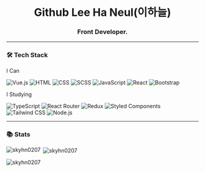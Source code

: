 
<h1 align="center">Github Lee Ha Neul(이하늘)</h1>
<h3 align="center">Front Developer.</h3>

---

<h3 align="left">🛠 Tech Stack</h3>
<p dir="auto"><span>I Can </span>

![Vue.js](https://img.shields.io/badge/Vue.js-4FC08D?style=flat&logo=vue.js&logoColor=white)
![HTML](https://img.shields.io/badge/HTML-E34F26?style=flat&logo=HTML5&logoColor=white)
![CSS](https://img.shields.io/badge/CSS-1572B6?style=flat&logo=CSS3&logoColor=white)
![SCSS](https://img.shields.io/badge/SCSS-CC6699?style=flat&logo=Sass&logoColor=white)
![JavaScript](https://img.shields.io/badge/JavaScript-F7DF1E?style=flat&logo=JavaScript&logoColor=white)
![React](https://img.shields.io/badge/React-61DAFB?style=flat&logo=React&logoColor=white)
![Bootstrap](https://img.shields.io/badge/Bootstrap-7952B3?style=flat&logo=Bootstrap&logoColor=white)

<span>I Studying </span>

![TypeScript](https://img.shields.io/badge/TypeScript-3178C6?style=flat&logo=TypeScript&logoColor=white)
![React Router](https://img.shields.io/badge/React_Router-CA4245?style=flat&logo=React-Router&logoColor=white)
![Redux](https://img.shields.io/badge/Redux-764ABC?style=flat&logo=Redux&logoColor=white)
![Styled Components](https://img.shields.io/badge/Styled_Components-DB7093?style=flat&logo=Styled-Components&logoColor=white)
![Tailwind CSS](https://img.shields.io/badge/Tailwind_CSS-38B2AC?style=flat&logo=Tailwind-CSS&logoColor=white)
![Node.js](https://img.shields.io/badge/Node.js-339933?style=flat&logo=Node.js&logoColor=white)

---

<h3 align="left">📚 Stats</h3>
<p><img align="left" src="https://github-readme-stats.vercel.app/api/top-langs?username=skyhn0207&show_icons=true&locale=en&layout=compact" alt="skyhn0207" /></p>

<p>&nbsp;<img align="center" src="https://github-readme-stats.vercel.app/api?username=skyhn0207&show_icons=true&locale=en" alt="skyhn0207" /></p>

<p><img align="center" src="https://github-readme-streak-stats.herokuapp.com/?user=skyhn0207&" alt="skyhn0207" /></p>
